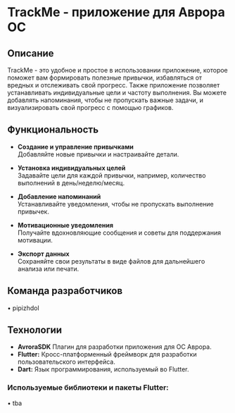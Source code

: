 # TrackMe - приложение для Аврора ОС

## Описание

TrackMe - это удобное и простое в использовании приложение, которое поможет вам формировать полезные привычки, избавляться от вредных и отслеживать свой прогресс. Также приложение позволяет устанавливать индивидуальные цели и частоту выполнения. Вы можете добавлять напоминания, чтобы не пропускать важные задачи, и визуализировать свой прогресс с помощью графиков.

## Функциональность

- **Создание и управление привычками**  
  Добавляйте новые привычки и настраивайте детали.

- **Установка индивидуальных целей**  
  Задавайте цели для каждой привычки, например, количество выполнений в день/неделю/месяц.

- **Добавление напоминаний**  
  Устанавливайте уведомления, чтобы не пропускать выполнение привычек.

- **Мотивационные уведомления**  
  Получайте вдохновляющие сообщения и советы для поддержания мотивации.

- **Экспорт данных**  
  Сохраняйте свои результаты в виде файлов для дальнейшего анализа или печати.

## Команда разработчиков

•  pipizhdol

## Технологии
-   **AvroraSDK** Плагин для разработки приложения для ОС Аврора.
-   **Flutter:** Кросс-платформенный фреймворк для разработки пользовательского интерфейса.
-   **Dart:** Язык программирования, используемый во Flutter.

### Используемые библиотеки и пакеты Flutter:

•   tba
